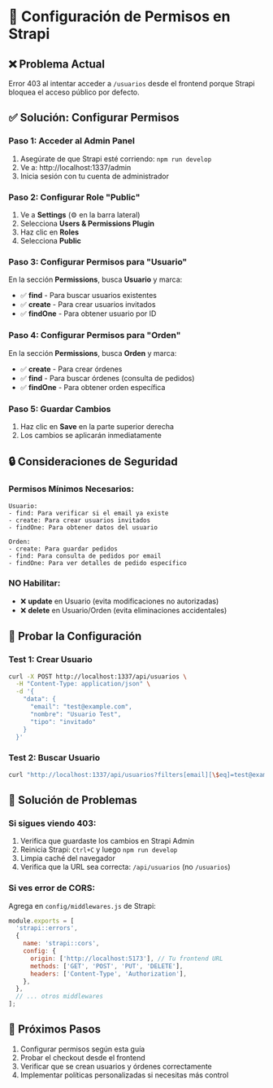 # 🔐 Configuración de Permisos en Strapi

## ❌ **Problema Actual**
Error 403 al intentar acceder a `/usuarios` desde el frontend porque Strapi bloquea el acceso público por defecto.

## ✅ **Solución: Configurar Permisos**

### **Paso 1: Acceder al Admin Panel**
1. Asegúrate de que Strapi esté corriendo: `npm run develop`
2. Ve a: http://localhost:1337/admin
3. Inicia sesión con tu cuenta de administrador

### **Paso 2: Configurar Role "Public"**
1. Ve a **Settings** (⚙️ en la barra lateral)
2. Selecciona **Users & Permissions Plugin**
3. Haz clic en **Roles**
4. Selecciona **Public**

### **Paso 3: Configurar Permisos para "Usuario"**
En la sección **Permissions**, busca **Usuario** y marca:
- ✅ **find** - Para buscar usuarios existentes
- ✅ **create** - Para crear usuarios invitados
- ✅ **findOne** - Para obtener usuario por ID

### **Paso 4: Configurar Permisos para "Orden"**
En la sección **Permissions**, busca **Orden** y marca:
- ✅ **create** - Para crear órdenes
- ✅ **find** - Para buscar órdenes (consulta de pedidos)
- ✅ **findOne** - Para obtener orden específica

### **Paso 5: Guardar Cambios**
1. Haz clic en **Save** en la parte superior derecha
2. Los cambios se aplicarán inmediatamente

## 🔒 **Consideraciones de Seguridad**

### **Permisos Mínimos Necesarios:**
```
Usuario:
- find: Para verificar si el email ya existe
- create: Para crear usuarios invitados
- findOne: Para obtener datos del usuario

Orden:
- create: Para guardar pedidos
- find: Para consulta de pedidos por email
- findOne: Para ver detalles de pedido específico
```

### **NO Habilitar:**
- ❌ **update** en Usuario (evita modificaciones no autorizadas)
- ❌ **delete** en Usuario/Orden (evita eliminaciones accidentales)

## 🧪 **Probar la Configuración**

### **Test 1: Crear Usuario**
```bash
curl -X POST http://localhost:1337/api/usuarios \
  -H "Content-Type: application/json" \
  -d '{
    "data": {
      "email": "test@example.com",
      "nombre": "Usuario Test",
      "tipo": "invitado"
    }
  }'
```

### **Test 2: Buscar Usuario**
```bash
curl "http://localhost:1337/api/usuarios?filters[email][\$eq]=test@example.com"
```

## 🚨 **Solución de Problemas**

### **Si sigues viendo 403:**
1. Verifica que guardaste los cambios en Strapi Admin
2. Reinicia Strapi: `Ctrl+C` y luego `npm run develop`
3. Limpia caché del navegador
4. Verifica que la URL sea correcta: `/api/usuarios` (no `/usuarios`)

### **Si ves error de CORS:**
Agrega en `config/middlewares.js` de Strapi:
```javascript
module.exports = [
  'strapi::errors',
  {
    name: 'strapi::cors',
    config: {
      origin: ['http://localhost:5173'], // Tu frontend URL
      methods: ['GET', 'POST', 'PUT', 'DELETE'],
      headers: ['Content-Type', 'Authorization'],
    },
  },
  // ... otros middlewares
];
```

## 📝 **Próximos Pasos**
1. Configurar permisos según esta guía
2. Probar el checkout desde el frontend
3. Verificar que se crean usuarios y órdenes correctamente
4. Implementar políticas personalizadas si necesitas más control
